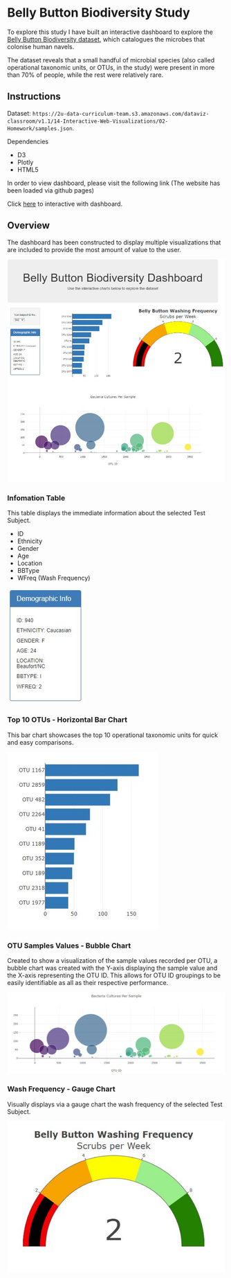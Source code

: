 # Belly Button Biodiversity Study

To explore this study I have built an interactive dashboard to explore the [Belly Button Biodiversity dataset](http://robdunnlab.com/projects/belly-button-biodiversity/), which catalogues the microbes that colonise human navels.

The dataset reveals that a small handful of microbial species (also called operational taxonomic units, or OTUs, in the study) were present in more than 70% of people, while the rest were relatively rare.

## Instructions

Dataset: `https://2u-data-curriculum-team.s3.amazonaws.com/dataviz-classroom/v1.1/14-Interactive-Web-Visualizations/02-Homework/samples.json`.

Dependencies

- D3
- Plotly
- HTML5

In order to view dashboard, please visit the following link (The website has been loaded via github pages)

Click [here](https://rajivwick.github.io/belly-button-informational-dashboard.gitbuh.io/) to interactive with dashboard.

## Overview

The dashboard has been constructed to display multiple visualizations that are included to provide the most amount of value to the user.

![Dashboard](resources/Dash1.JPG)

### Infomation Table 

This table displays the immediate information about the selected Test Subject.

<ul>
<li>ID</li>
<li>Ethnicity</li>
<li>Gender</li>
<li>Age</li>
<li>Location</li>
<li>BBType</li>
<li>WFreq (Wash Frequency)</li>

</ul>

![Infotable](resources/Dash-infortable.JPG)

### Top 10 OTUs - Horizontal Bar Chart

This bar chart showcases the top 10 operational taxonomic units for quick and easy comparisons. 

![Barchat](resources/Dash-bar.JPG)

### OTU Samples Values - Bubble Chart

Created to show a visualization of the sample values recorded per OTU, a bubble chart was created with the Y-axis displaying the sample value and the X-axis representing the OTU ID. 
This allows for OTU ID groupings to be easily identifiable as all as their respective performance. 

![Bubblechart](resources/Dash-bubble.JPG)

### Wash Frequency - Gauge Chart

Visually displays via a gauge chart the wash frequency of the selected Test Subject.

![Gaugechart](resources/Dash-gaugechart.JPG)
